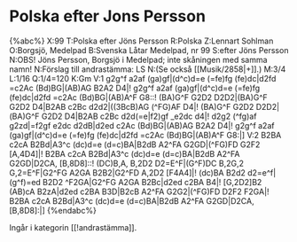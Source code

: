 # Polska efter Jons Persson

{%abc%}
X:99
T:Polska efter Jöns Persson
R:Polska
Z:Lennart Sohlman
O:Borgsjö, Medelpad
B:Svenska Låtar Medelpad, nr 99
S:efter Jöns Persson
N:OBS! Jöns Persson, Borgsjö i Medelpad; inte skåningen med samma namn!
N:Förslag till andrastämma: LS
N:(Se också [[Musik/2858|+]].)
M:3/4
L:1/16
Q:1/4=120
K:Gm
V:1
g2g^f a2af (ga)gf|(d^c)d=e (=fe)fg (fe)dc|d2fd =c2Ac (Bd)BG|(AB)AG B2A2 D4|!
g2g^f a2af (ga)gf|(d^c)d=e (=fe)fg (fe)dc|d2fd =c2Ac (Bd)BG|(AB)A^F G8::!
(BA)G^F G2D2 D2D2|(BA)G^F G2D2 D4|B2AB c2Bc d2d2|((3BcB)AG (^FG)AF D4|!
(BA)G^F G2D2 D2D2|(BA)G^F G2D2 D4|B2AB c2Bc d2d(=e|f2)gf _e2dc d4|!
d2g2 (^fg)af g2zd|=f2gf e2dc d2dB|d2ed c2Ac (Bd)BG|(AB)AG B2A2 D4|!
g2g^f a2af (ga)gf|(d^c)d=e (=fe)fg (fe)dc|d2fd =c2Ac (Bd)BG|(AB)A^F G8:|]
V:2
B2BA c2cA B2Bd|A3^c (dc)d=e (d=c)BA|B2dB A2^FA G2GD|(^FG)FD G2F2 [A,4D4]|!
B2BA c2cA B2Bd|A3^c (dc)d=e (d=c)BA|B2dB A2^FA G2GD|D2CA, [B,8D8]::!
(DC)B,A, B,2D2 D2=E^F|(G^F)DC B,2G,2 G,2=E^F|G2^FG A2GA B2B2|G2^FD A,2D2 [F4A4]|!
(dc)BA B2d2 d2=e^f|(g^f)=ed B2D2 ^F2GA|G2^FG A2GA B2Bc|d2ed c2BA B4|!
[G,2D2]B2 (AB)cA B2zA|d2ed c2BA B3D|B2cB A2^FA G2G2|(^FG)FD D2F2 F2GA|!
B2BA c2cA B2Bd|A3^c (dc)d=e (d=c)BA|B2dB A2^FA G2GD|D2CA, [B,8D8]:|]
{%endabc%}

Ingår i kategorin [[!andrastämma]].

